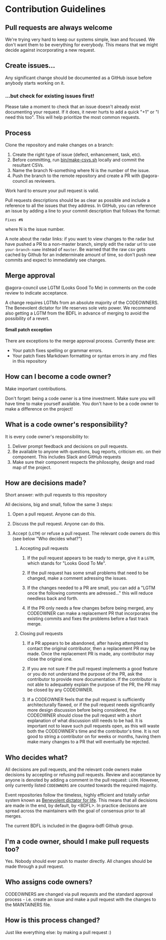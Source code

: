 # Contribution Guidelines

## Pull requests are always welcome

We're trying very hard to keep our systems simple, lean and focused. We don't
want them to be everything for everybody. This means that we might decide
against incorporating a new request.


## Create issues...

Any significant change should be documented as a GitHub issue before anybody
starts working on it.


### ...but check for existing issues first!

Please take a moment to check that an issue doesn't already exist documenting
your request. If it does, it never hurts to add a quick "+1" or "I need this
too". This will help prioritize the most common requests.


## Process

Clone the repository and make changes on a branch:

1. Create the right type of issue (defect, enhancement, task, etc).
2. Before committing, run [bin/make-csvs.sh](bin/make-csvs.sh) locally and commit the resultant CSVs.
3. Name the branch N-something where N is the number of the issue.
4. Push the branch to the remote repository and create a PR with @agora-council as reviewers.

Work hard to ensure your pull request is valid.

Pull requests descriptions should be as clear as possible and include a
reference to all the issues that they address. In GitHub, you can reference an
issue by adding a line to your commit description that follows the format:

    Fixes #N

where N is the issue number.

A note about the radar links: if you want to view changes to the radar but have pushed a PR to a non-master branch, simply edit the radar url to use `your-branch-name` instead of `master`. Be warned that the raw csv gets cached by Github for an indeterminate amount of time, so don't push new commits and expect to immediately see changes.


## Merge approval

@agora-council use LGTM (Looks Good To Me) in comments on the code
review to indicate acceptance.

A change requires LGTMs from an absolute majority of the CODEOWNERS. The
Benevolent dictator for life reserves sole veto power. We recommend also
getting a LGTM from the BDFL in advance of merging to avoid the possibility of
a revert.


#### Small patch exception

There are exceptions to the merge approval process. Currently these are:

* Your patch fixes spelling or grammar errors.
* Your patch fixes Markdown formatting or syntax errors in any .md files in
  this repository


## How can I become a code owner?

Make important contributions.

Don't forget: being a code owner is a time investment. Make sure you will have
time to make yourself available. You don't have to be a code owner to make a
difference on the project!


## What is a code owner's responsibility?

It is every code owner's responsibility to:

1. Deliver prompt feedback and decisions on pull requests.
2. Be available to anyone with questions, bug reports, criticism etc. on
   their component. This includes Slack and GitHub requests
3. Make sure their component respects the philosophy, design and
   road map of the project.


## How are decisions made?

Short answer: with pull requests to this repository

All decisions, big and small, follow the same 3 steps:

1. Open a pull request. Anyone can do this.

2. Discuss the pull request. Anyone can do this.

3. Accept (`LGTM`) or refuse a pull request. The relevant code owners
   do this (see below "Who decides what?")

   1. Accepting pull requests

      1. If the pull request appears to be ready to merge, give it a `LGTM`, which stands for "Looks Good To Me".

      2. If the pull request has some small problems that need to be changed, make a comment adressing the issues.

      3. If the changes needed to a PR are small, you can add a "LGTM once the following comments are adressed..." this will reduce needless back and forth.

      4. If the PR only needs a few changes before being merged, any CODEOWNER can make a replacement PR that incorporates the existing commits and fixes the problems before a fast track merge.

   2. Closing pull requests

      1. If a PR appears to be abandoned, after having attempted to contact the original contributor, then a replacement PR may be made. Once the replacement PR is made, any contributor may close the original one.

      2. If you are not sure if the pull request implements a good feature or you do not understand the purpose of the PR, ask the contributor to provide more documentation. If the contributor is not able to adequately explain the purpose of the PR, the PR may be closed by any CODEOWNER.

      3. If a CODEOWNER feels that the pull request is sufficiently architecturally flawed, or if the pull request needs significantly more design discussion before being considered, the CODEOWNER should close the pull request with a short explanation of what discussion still needs to be had. It is important not to leave such pull requests open, as this will waste both the CODEOWNER's time and the contributor's time. It is not good to string a contributor on for weeks or months, having them make many changes to a PR that will eventually be rejected.


## Who decides what?

All decisions are pull requests, and the relevant code owners make decisions
by accepting or refusing pull requests. Review and acceptance by anyone is
denoted by adding a comment in the pull request: `LGTM`. However, only
currently listed `CODEOWNERS` are counted towards the required majority.

Event repositories follow the timeless, highly efficient and totally unfair
system known as [Benevolent dictator for
life](http://en.wikipedia.org/wiki/Benevolent_Dictator_for_Life). This means
that all decisions are made in the end, by default, by &lt;BDFL&gt;. In
practice decisions are spread across the maintainers with the goal of consensus
prior to all merges.

The current BDFL is included in the @agora-bdfl Github group.


## I'm a code owner, should I make pull requests too?

Yes. Nobody should ever push to master directly. All changes should be made
through a pull request.


## Who assigns code owners?

CODEOWNERS are changed via pull requests and the standard approval
process - i.e. create an issue and make a pull request with the
changes to the MAINTAINERS file.


## How is this process changed?

Just like everything else: by making a pull request :)
